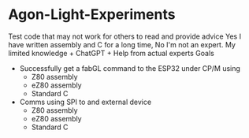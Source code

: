 # Agon-Light-Experiments
Test code that may not work for others to read and provide advice
Yes I have written assembly and C for a long time, No I'm not an expert.
My limited knowledge + ChatGPT + Help from actual experts
Goals
- Successfully get a fabGL command to the ESP32 under CP/M using
  - Z80 assembly
  - eZ80 assembly
  - Standard C
- Comms using SPI to and external device
  - Z80 assembly
  - eZ80 assembly
  - Standard C
